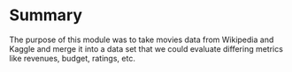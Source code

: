 # Summary

The purpose of this module was to take movies data from Wikipedia and Kaggle and merge it into a data set that we could evaluate differing metrics like revenues, budget, ratings, etc.